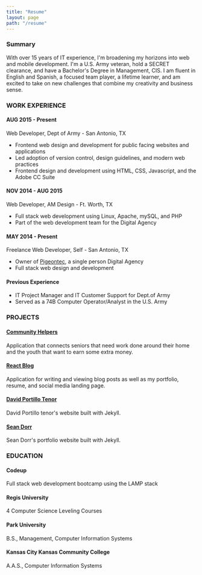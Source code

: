 ```yaml
---
title: "Resume"
layout: page
path: "/resume"
---
```

### Summary

With over 15 years of IT experience, I'm broadening my horizons into web and mobile development. I'm a U.S. Army veteran, hold a SECRET clearance, and have a Bachelor's Degree in Management, CIS. I am fluent in English and Spanish, a focused team player, a lifetime learner, and am excited to take on new challenges that combine my creativity and business sense.

### WORK EXPERIENCE

#### AUG 2015 - Present

Web Developer, Dept of Army - San Antonio, TX

* Frontend web design and development for public facing websites and applications
* Led adoption of version control, design guidelines, and modern web practices
* Frontend design and development using HTML, CSS, Javascript, and the Adobe CC Suite


#### NOV 2014 - AUG 2015

Web Developer, AM Design - Ft. Worth, TX

* Full stack web development using Linux, Apache, mySQL, and PHP
* Part of the web development team for the Digital Agency

#### MAY 2014 - Present

Freelance Web Developer, Self - San Antonio, TX

* Owner of [Pigeontec][pigeontec], a single person Digital Agency
* Full stack web design and development

#### Previous Experience

* IT Project Manager and IT Customer Support for Dept.of Army
* Served as a 74B Computer Operator/Analyst in the U.S. Army

### PROJECTS

#### [Community Helpers][community-helpers]

Application that connects seniors that need work done around their home and the youth that want to earn some extra money.

#### [React Blog][react-blog]

Application for writing and viewing blog posts as well as my portfolio, resume, and social media landing page.

#### [David Portillo Tenor][david-portillo]

David Portillo tenor's website built with Jekyll.

#### [Sean Dorr][sean-dorr]

Sean Dorr's portfolio website built with Jekyll.

### EDUCATION

#### Codeup

Full stack web development bootcamp using the LAMP stack

#### Regis University

4 Computer Science Leveling Courses

#### Park University

B.S., Management, Computer Information Systems

#### Kansas City Kansas Community College

A.A.S., Computer Information Systems


[pigeontec]: http://pigeontec.com
[community-helpers]: http://community-helpers.com/
[react-blog]: http://frankpigeon.com
[david-portillo]: http://davidportillotenor.com/
[sean-dorr]: http://seandorr.com/